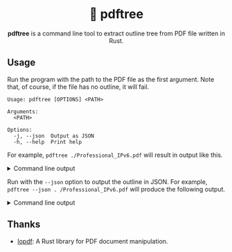 <div align="center">

# 🌲 pdftree

</div>

<div align="center">

**pdftree** is a command line tool to extract outline tree from PDF file written in Rust.

</div>

## Usage

Run the program with the path to the PDF file as the first argument. Note that, of course, if the file has no outline, it will fail.

```
Usage: pdftree [OPTIONS] <PATH>

Arguments:
  <PATH>

Options:
  -j, --json  Output as JSON
  -h, --help  Print help
```

For example, `pdftree ./Professional_IPv6.pdf` will result in output like this.

<details>
<summary> Command line output </summary>

```
- 表紙
- 扉裏
- 序文
- 目次
  - 更新履歴
- 第I部 インターネットとIPv6の概要
  - 第1章 インターネット概要
    - 1.1 IPはパケット交換技術
    - 1.2 層に分かれるネットワーク
    - 1.3 トランスポート層の役割
    - 1.4 オープンなプロトコルとRFC
  - 第2章 IPv6概論
    - 2.1 IPv6アドレス
    - 2.2 IPv6アドレスのテキスト表記
    - 2.3 IPv6アドレス体系
    - 2.4 IPv6におけるユニキャストアドレスの構成要素
    - 2.5 IPv6基本プロトコル
    - 2.6 ICMPv6の役割
    - 2.7 近隣探索プロトコル
    - 2.8 IPv6アドレスの自動設定
    - 2.9 1つのネットワークインターフェースに複数のIPv6アドレスが設定される
    - 2.10 IPv6とIPv4の違い
    - 2.11 IPv6対応とは
    - 2.12 IPv6インターネットとIPv4インターネットを同時に使う
    - 2.13 IPv4とIPv6の共存技術
- 第II部 IPv6プロトコルとその周辺技術
  - 第3章 IPv6アドレス体系
    - 3.1 IPv6アドレスの種類
    - 3.2 IPv6アドレス空間の使い方はIANAが管理している

...
```

</details>

Run with the `--json` option to output the outline in JSON. For example, `pdftree --json . /Professional_IPv6.pdf` will produce the following output.

<details>
<summary>Command line output</summary>

```json
[
  {
    "title": "表紙",
    "children": []
  },
  {
    "title": "扉裏",
    "children": []
  },
  {
    "title": "序文",
    "children": []
  },
  {
    "title": "目次",
    "children": [
      {
        "title": "更新履歴",
        "children": []
      }
    ]
  },
  {
    "title": "第I部 インターネットとIPv6の概要",
    "children": [
      {
        "title": "第1章 インターネット概要",
        "children": [
          {
            "title": "1.1 IPはパケット交換技術",
            "children": []
          },
          {
            "title": "1.2 層に分かれるネットワーク",
            "children": []
          },
          {
            "title": "1.3 トランスポート層の役割",
            "children": []
          },
          {
            "title": "1.4 オープンなプロトコルとRFC",
            "children": []
          }
        ]
      },
      {
        "title": "第2章 IPv6概論",
        "children": [
          {

...
```

</details>

## Thanks

- [lopdf](https://github.com/J-F-Liu/lopdf): A Rust library for PDF document manipulation. 

